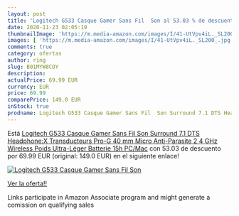 ```yaml
---
layout: post
title: 'Logitech G533 Casque Gamer Sans Fil  Son al 53.03 % de descuento'
date: 2020-11-23 02:05:19
thumbnailImage: 'https://m.media-amazon.com/images/I/41-UtVpv4iL._SL200_.jpg'
images: [ 'https://m.media-amazon.com/images/I/41-UtVpv4iL._SL200_.jpg' ]
comments: true
category: ofertas
author: ring
slug: B01MYW8COY
description:
actualPrice: 69.99 EUR
currency: EUR
price: 69.99
comparePrice: 149.0 EUR
inStock: true
prodname: Logitech G533 Casque Gamer Sans Fil  Son Surround 7.1 DTS Headphone:X  Transducteurs Pro-G 40 mm  Micro Anti-Parasite  2 4 GHz Wireless  Poids Ultra-Léger  Batterie 15h  PC/Mac
---
```


Está [Logitech G533 Casque Gamer Sans Fil  Son Surround 7.1 DTS Headphone:X  Transducteurs Pro-G 40 mm  Micro Anti-Parasite  2 4 GHz Wireless  Poids Ultra-Léger  Batterie 15h  PC/Mac](https://www.amazon.fr/dp/B01MYW8COY/?tag=tolees0d-21) con 53.03 de descuento por 69.99 EUR (original: 149.0 EUR) en el siguiente enlace!

[![Logitech G533 Casque Gamer Sans Fil  Son](https://m.media-amazon.com/images/I/41-UtVpv4iL._SL200_.jpg)](https://www.amazon.fr/dp/B01MYW8COY/?tag=tolees0d-21)

[Ver la oferta!!](https://www.amazon.fr/dp/B01MYW8COY/?tag=tolees0d-21)

Links participate in Amazon Associate program and might generate a comission on qualifying sales


